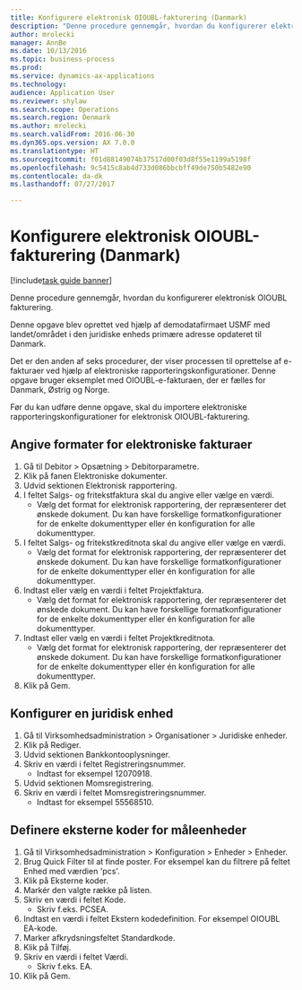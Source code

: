 ```yaml
--- 
title: Konfigurere elektronisk OIOUBL-fakturering (Danmark)
description: "Denne procedure gennemgår, hvordan du konfigurerer elektronisk OIOUBL fakturering."
author: mrolecki
manager: AnnBe
ms.date: 10/13/2016
ms.topic: business-process
ms.prod: 
ms.service: dynamics-ax-applications
ms.technology: 
audience: Application User
ms.reviewer: shylaw
ms.search.scope: Operations
ms.search.region: Denmark
ms.author: mrolecki
ms.search.validFrom: 2016-06-30
ms.dyn365.ops.version: AX 7.0.0
ms.translationtype: HT
ms.sourcegitcommit: f01d88149074b37517d00f03d8f55e1199a5198f
ms.openlocfilehash: 9c5415c8ab4d733d086bbcbff49de750b5482e90
ms.contentlocale: da-dk
ms.lasthandoff: 07/27/2017

---
```

# <a name="set-up-oioubl-electronic-invoicing-denmark"></a>Konfigurere elektronisk OIOUBL-fakturering (Danmark)

[!include[task guide banner](../../includes/task-guide-banner.md)]

Denne procedure gennemgår, hvordan du konfigurerer elektronisk OIOUBL fakturering. 



Denne opgave blev oprettet ved hjælp af demodatafirmaet USMF med landet/området i den juridiske enheds primære adresse opdateret til Danmark.



Det er den anden af seks procedurer, der viser processen til oprettelse af e-fakturaer ved hjælp af elektroniske rapporteringskonfigurationer. Denne opgave bruger eksemplet med OIOUBL-e-fakturaen, der er fælles for Danmark, Østrig og Norge.

Før du kan udføre denne opgave, skal du importere elektroniske rapporteringskonfigurationer for elektronisk OIOUBL-fakturering.


## <a name="set-up-electronic-invoice-formats"></a>Angive formater for elektroniske fakturaer
1. Gå til Debitor > Opsætning > Debitorparametre.
2. Klik på fanen Elektroniske dokumenter.
3. Udvid sektionen Elektronisk rapportering.
4. I feltet Salgs- og fritekstfaktura skal du angive eller vælge en værdi.
    * Vælg det format for elektronisk rapportering, der repræsenterer det ønskede dokument. Du kan have forskellige formatkonfigurationer for de enkelte dokumenttyper eller én konfiguration for alle dokumenttyper.  
5. I feltet Salgs- og fritekstkreditnota skal du angive eller vælge en værdi.
    * Vælg det format for elektronisk rapportering, der repræsenterer det ønskede dokument. Du kan have forskellige formatkonfigurationer for de enkelte dokumenttyper eller én konfiguration for alle dokumenttyper.  
6. Indtast eller vælg en værdi i feltet Projektfaktura.
    * Vælg det format for elektronisk rapportering, der repræsenterer det ønskede dokument. Du kan have forskellige formatkonfigurationer for de enkelte dokumenttyper eller én konfiguration for alle dokumenttyper.  
7. Indtast eller vælg en værdi i feltet Projektkreditnota.
    * Vælg det format for elektronisk rapportering, der repræsenterer det ønskede dokument. Du kan have forskellige formatkonfigurationer for de enkelte dokumenttyper eller én konfiguration for alle dokumenttyper.  
8. Klik på Gem.

## <a name="set-up-a-legal-entity"></a>Konfigurer en juridisk enhed
1. Gå til Virksomhedsadministration > Organisationer > Juridiske enheder.
2. Klik på Rediger.
3. Udvid sektionen Bankkontooplysninger.
4. Skriv en værdi i feltet Registreringsnummer.
    * Indtast for eksempel 12070918.  
5. Udvid sektionen Momsregistrering.
6. Skriv en værdi i feltet Momsregistreringsnummer.
    * Indtast for eksempel 55568510.  

## <a name="set-up-external-codes-for-units-of-measure"></a>Definere eksterne koder for måleenheder
1. Gå til Virksomhedsadministration > Konfiguration > Enheder > Enheder.
2. Brug Quick Filter til at finde poster. For eksempel kan du filtrere på feltet Enhed med værdien 'pcs'.
3. Klik på Eksterne koder.
4. Markér den valgte række på listen.
5. Skriv en værdi i feltet Kode.
    * Skriv f.eks. PCSEA.  
6. Indtast en værdi i feltet Ekstern kodedefinition. For eksempel OIOUBL EA-kode.
7. Marker afkrydsningsfeltet Standardkode.
8. Klik på Tilføj.
9. Skriv en værdi i feltet Værdi.
    * Skriv f.eks. EA.  
10. Klik på Gem.



